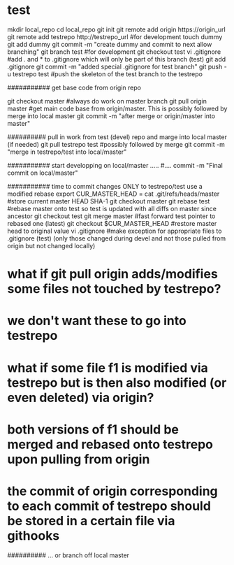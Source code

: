 
# test
mkdir local_repo
cd local_repo
git init
git remote add origin https://origin_url
git remote add testrepo http://testrepo_url #for development
touch dummy
git add dummy
git commit -m "create dummy and commit to next allow branching"
git branch test #for development
git checkout test
vi .gitignore #add *.* and * to .gitignore which will only be part of this branch (test)
git add .gitignore
git commit -m "added special .gitignore for test branch"
git push -u testrepo test #push the skeleton of the test branch to the testrepo

########### get base code from origin repo

git checkout master #always do work on master branch
git pull origin master #get main code base from origin/master. This is possibly followed by merge into local master
git commit -m "after merge or origin/master into master"

########## pull in work from test (devel) repo and marge into local master (if needed)
git pull testrepo test #possibly followed by merge
git commit -m "merge in testrepo/test into local/master"

########### start developping on local/master .....
#....
commit -m "Final commit on local/master"

########### time to commit changes ONLY to testrepo/test use a modified rebase
export CUR_MASTER_HEAD = cat .git/refs/heads/master #store current master HEAD SHA-1
git checkout master
git rebase test #rebase master onto test so test is updated with all diffs on master since ancestor
git checkout test
git merge master #fast forward test pointer to rebased one (latest)
git checkout $CUR_MASTER_HEAD #restore master head to original value
vi .gitignore #make exception for appropriate files to .gitignore (test) (only those changed during devel and not those pulled from origin but not changed locally)

# what if git pull origin adds/modifies some files not touched by testrepo? 
# we don't want these to go into testrepo

# what if some file f1 is modified via testrepo but is then also modified (or even deleted) via origin?
# both versions of f1 should be merged and rebased onto testrepo upon pulling from origin

# the commit of origin corresponding to each commit of testrepo should be stored in a certain file via githooks


########## ... or branch off local master 

